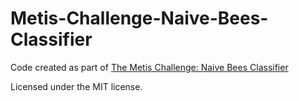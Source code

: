# Metis-Challenge-Naive-Bees-Classifier
Code created as part of [The Metis Challenge: Naive Bees Classifier](http://www.drivendata.org/competitions/8/page/29/)



Licensed under the MIT license.
